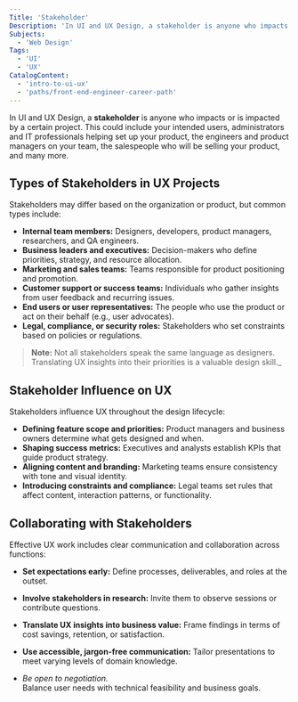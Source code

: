 ```yaml
---
Title: 'Stakeholder'
Description: 'In UI and UX Design, a stakeholder is anyone who impacts or is impacted by a certain project.'
Subjects:
  - 'Web Design'
Tags:
  - 'UI'
  - 'UX'
CatalogContent:
  - 'intro-to-ui-ux'
  - 'paths/front-end-engineer-career-path'
---
```


In UI and UX Design, a **stakeholder** is anyone who impacts or is impacted by a certain project. This could include your intended users, administrators and IT professionals helping set up your product, the engineers and product managers on your team, the salespeople who will be selling your product, and many more.

## Types of Stakeholders in UX Projects

Stakeholders may differ based on the organization or product, but common types include:

- **Internal team members:** Designers, developers, product managers, researchers, and QA engineers.
- **Business leaders and executives:** Decision-makers who define priorities, strategy, and resource allocation.
- **Marketing and sales teams:** Teams responsible for product positioning and promotion.
- **Customer support or success teams:** Individuals who gather insights from user feedback and recurring issues.
- **End users or user representatives:** The people who use the product or act on their behalf (e.g., user advocates).
- **Legal, compliance, or security roles:** Stakeholders who set constraints based on policies or regulations.

> **Note:** Not all stakeholders speak the same language as designers. Translating UX insights into their priorities is a valuable design skill.\_

## Stakeholder Influence on UX

Stakeholders influence UX throughout the design lifecycle:

- **Defining feature scope and priorities:** Product managers and business owners determine what gets designed and when.
- **Shaping success metrics:** Executives and analysts establish KPIs that guide product strategy.
- **Aligning content and branding:** Marketing teams ensure consistency with tone and visual identity.
- **Introducing constraints and compliance:** Legal teams set rules that affect content, interaction patterns, or functionality.

## Collaborating with Stakeholders

Effective UX work includes clear communication and collaboration across functions:

- **Set expectations early:** Define processes, deliverables, and roles at the outset.
- **Involve stakeholders in research:** Invite them to observe sessions or contribute questions.
- **Translate UX insights into business value:** Frame findings in terms of cost savings, retention, or satisfaction.
- **Use accessible, jargon-free communication:** Tailor presentations to meet varying levels of domain knowledge.

- _Be open to negotiation._  
  Balance user needs with technical feasibility and business goals.
